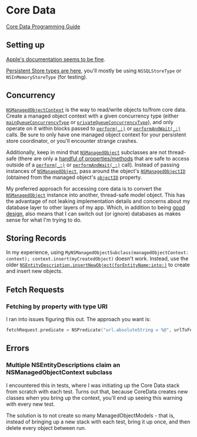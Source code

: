 # Core Data

[Core Data Programming Guide](https://developer.apple.com/library/archive/documentation/Cocoa/Conceptual/CoreData/index.html#//apple_ref/doc/uid/TP40001075-CH2-SW1)

## Setting up

[Apple's documentation seems to be fine](https://developer.apple.com/documentation/coredata/setting_up_a_core_data_stack/setting_up_a_core_data_stack_manually).

[Persistent Store types are here](https://developer.apple.com/documentation/coredata/nspersistentstorecoordinator/persistent_store_types), you'll mostly be using `NSSQLStoreType` or `NSInMemoryStoreType` (for testing).

## Concurrency

[`NSManagedObjectContext`](https://developer.apple.com/documentation/coredata/nsmanagedobjectcontext) is the way to read/write objects to/from core data. Create a managed object context with a given concurrency type (either [`mainQueueConcurrencyType`](https://developer.apple.com/documentation/coredata/nsmanagedobjectcontextconcurrencytype/mainqueueconcurrencytype) or [`privateQueueConcurrencyType`](https://developer.apple.com/documentation/coredata/nsmanagedobjectcontextconcurrencytype/privatequeueconcurrencytype)), and only operate on it within blocks passed to [`perform(_:)`](https://developer.apple.com/documentation/coredata/nsmanagedobjectcontext/1506578-perform) or [`performAndWait(_:)`](https://developer.apple.com/documentation/coredata/nsmanagedobjectcontext/1506364-performandwait) calls. Be sure to only have one managed object context for your persistent store coordinator, or you'll encounter strange crashes.

Additionally, keep in mind that [`NSManagedObject`](https://developer.apple.com/documentation/coredata/nsmanagedobject) subclasses are not thread-safe (there are only a [handful of properties/methods](https://developer.apple.com/documentation/coredata/nsmanagedobject#1653939) that are safe to access outside of a [`perform(_:)`](https://developer.apple.com/documentation/coredata/nsmanagedobjectcontext/1506578-perform) or [`performAndWait(_:)`](https://developer.apple.com/documentation/coredata/nsmanagedobjectcontext/1506364-performandwait) call). Instead of passing instances of [`NSManagedObject`](https://developer.apple.com/documentation/coredata/nsmanagedobject), pass around the object's [`NSManagedObjectID`](https://developer.apple.com/documentation/coredata/nsmanagedobjectid) (obtained from the managed object's [`objectID`](https://developer.apple.com/documentation/coredata/nsmanagedobject/1506848-objectid) property.

My preferred approach for accessing core data is to convert the [`NSManagedObject`](https://developer.apple.com/documentation/coredata/nsmanagedobject) instance into another, thread-safe model object. This has the advantage of not leaking implementation details and concerns about my database layer to other layers of my app. Which, in addition to being [good design](https://en.wikipedia.org/wiki/Separation_of_concerns), also means that I can switch out (or ignore) databases as makes sense for what I'm trying to do.

## Storing Records

In my experience, using `MyNSManagedObjectSubclass(managedObjectContext: context); context.insert(myCreatedObject)` doesn't work. Instead, use the older [`NSEntityDescription.insertNewObject(forEntityName:into:)`](https://developer.apple.com/documentation/coredata/nsentitydescription/1425093-insertnewobject) to create and insert new objects.

## Fetch Requests

### Fetching by property with type URI

I ran into issues figuring this out. The approach you want is:

```swift
fetchRequest.predicate = NSPredicate("url.absoluteString = %@", urlToFetch.absoluteString)
```

## Errors

### Multiple NSEntityDescriptions claim an NSManagedObjectContext subclass

I encountered this in tests, where I was initiating up the Core Data stack from scratch with each test. Turns out that, because CoreData creates new classes when you bring up the context, you'll end up seeing this warning with every new test.

The solution is to not create so many ManagedObjectModels - that is, instead of bringing up a new stack with each test, bring it up once, and then delete every object between run.
